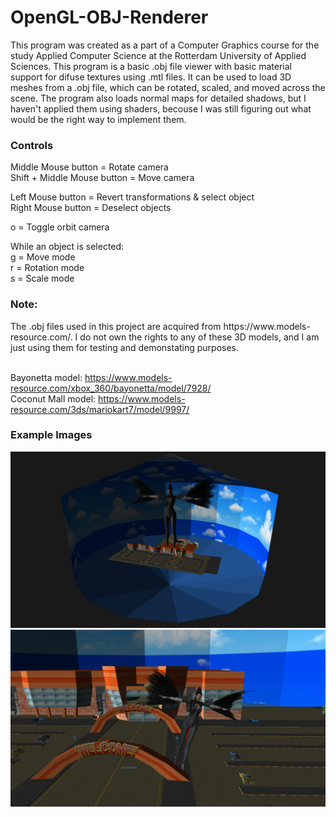 # OpenGL-OBJ-Renderer
This program was created as a part of a Computer Graphics course for the study Applied Computer Science at the Rotterdam University of Applied Sciences.
This program is a basic .obj file viewer with basic material support for difuse textures using .mtl files.
It can be used to load 3D meshes from a .obj file, which can be rotated, scaled, and moved across the scene.
The program also loads normal maps for detailed shadows, but I haven't applied them using shaders, becouse I was still figuring out what would be the right way to implement them.

<h3>Controls</h3>
  Middle Mouse button         = Rotate camera<br>
  Shift + Middle Mouse button = Move camera<br>

  Left Mouse button   = Revert transformations & select object<br>
  Right Mouse button  = Deselect objects<br>

  o   = Toggle orbit camera<br>

  While an object is selected:<br>
  g   = Move mode<br>
  r   = Rotation mode<br>
  s   = Scale mode<br>
  
<h3>Note:</h3>
The .obj files used in this project are acquired from https://www.models-resource.com/. I do not own the rights to any of these 3D models, and I am just using them for testing and demonstating purposes.<br><br>

Bayonetta model: https://www.models-resource.com/xbox_360/bayonetta/model/7928/<br>
Coconut Mall model: https://www.models-resource.com/3ds/mariokart7/model/9997/<br>

<h3>Example Images</h3>

![Example1](ExampleImages/Example1.png)
![Example2](ExampleImages/Example2.png)
